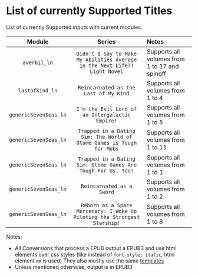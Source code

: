 # List of currently Supported Titles

List of currently Supported inputs with current modules:

|        Module         |                                   Series                                   | Notes                                         |
| :-------------------: | :------------------------------------------------------------------------: | :-------------------------------------------- |
|     `averbil_ln`      | `Didn't I Say to Make My Abilities Average in the Next Life?! Light Novel` | Supports all volumes from 1 to 17 and spinoff |
|    `lastofkind_ln`    |                   `Reincarnated as the Last of My Kind`                    | Supports all volumes from 1 to 4              |
| `genericSevenSeas_ln` |              `I’m the Evil Lord of an Intergalactic Empire!`               | Supports all volumes from 1 to 5              |
| `genericSevenSeas_ln` |   `Trapped in a Dating Sim: The World of Otome Games is Tough for Mobs`    | Supports all volumes from 1 to 11             |
| `genericSevenSeas_ln` |       `Trapped in a Dating Sim: Otome Games Are Tough For Us, Too!`        | Supports all volumes from 1 to 1              |
| `genericSevenSeas_ln` |                         `Reincarnated as a Sword`                          | Supports all volumes from 1 to 2              |
| `genericSevenSeas_ln` | `Reborn as a Space Mercenary: I Woke Up Piloting the Strongest Starship!`  | Supports all volumes from 1 to 8              |

Notes:
- All Conversions that process a EPUB output a EPUB3 and use html elements over css styles (like instead of `font-style: italic`, html element `em` is used)
  They also mostly use the same [templates](./templates/)
- Unless mentioned otherwise, output is in EPUB3
